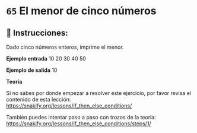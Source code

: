 # `65` El menor de cinco números

## 📝 Instrucciones:

Dado cinco números enteros, imprime el menor.

**Ejemplo entrada**
10
20
30
40
50

**Ejemplo de salida**
10

**Teoría**

Si no sabes por donde empezar a resolver este ejercicio, por favor revisa el contenido de esta lección:
https://snakify.org/lessons/if_then_else_conditions/

También puedes intentar paso a paso con trozos de la teoría:
https://snakify.org/lessons/if_then_else_conditions/steps/1/